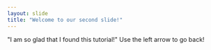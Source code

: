 ```yaml
---
layout: slide
title: "Welcome to our second slide!"
---
```

"I am so glad that I found this tutorial!"
Use the left arrow to go back!
